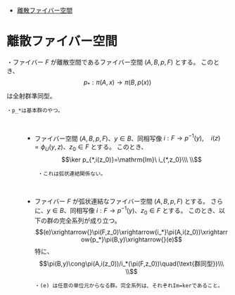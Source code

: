 
- [離散ファイバー空間](#離散ファイバー空間)



# 離散ファイバー空間

<dl><dt>

・ファイバー $F$ が離散空間であるファイバー空間 $(A,B,p,F)$ とする。
このとき、
$$p_{*}:\pi(A,x)\to\pi(B,p(x))$$は全射群準同型。
<br>

    ・p_*は基本群のやつ。
<br>

</dt><dd>

- ファイバー空間 $(A,B,p,F)$、$y\in B$、同相写像 $i:F\to p^{-1}(y),\quad i(z)=\phi_U(y,z)$、$z_0\in F$ とする。
このとき、
$$\ker p_{*,i(z_0)}=\mathrm{Im}\ i_{*,z_0}\\\ \\$$

       ・これは弧状連結関係ない。
<br>

- ファイバー $F$ が弧状連結なファイバー空間 $(A,B,p,F)$ とする。
さらに、$y\in B$、同相写像 $i:F\to p^{-1}(y)$、$z_0\in F$ とする。
このとき、以下の群の完全系列が成り立つ。
$$(e)\xrightarrow{}\pi(F,z_0)\xrightarrow{i_*}\pi(A,i(z_0))\xrightarrow{p_*}\pi(B,y)\xrightarrow{}(e)$$特に、
$$\pi(B,y)\cong\pi(A,i(z_0))/i_*(\pi(F,z_0))\quad(\text{群同型})\\\ \\$$

      ・(e) は任意の単位元からなる群。完全系列は、それぞれIm=kerであること。

</dd></dl>